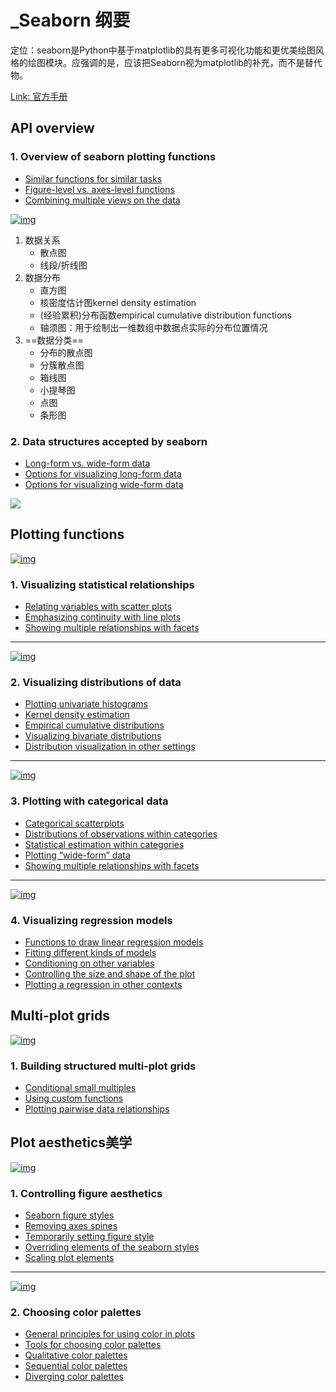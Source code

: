 # _Seaborn 纲要

定位：seaborn是Python中基于matplotlib的具有更多可视化功能和更优美绘图风格的绘图模块。应强调的是，应该把Seaborn视为matplotlib的补充，而不是替代物。

[Link: 官方手册](https://seaborn.pydata.org/tutorial.html)



## API overview

### 1. Overview of seaborn plotting functions

- [Similar functions for similar tasks](https://seaborn.pydata.org/tutorial/function_overview.html#similar-functions-for-similar-tasks)
- [Figure-level vs. axes-level functions](https://seaborn.pydata.org/tutorial/function_overview.html#figure-level-vs-axes-level-functions)
- [Combining multiple views on the data](https://seaborn.pydata.org/tutorial/function_overview.html#combining-multiple-views-on-the-data)

[![img](https://seaborn.pydata.org/_images/function_overview_8_0.png)](https://seaborn.pydata.org/tutorial/function_overview.html)

1. 数据关系
   - 散点图
   - 线段/折线图
2. 数据分布
   - 直方图
   - 核密度估计图kernel density estimation
   - (经验累积)分布函数empirical cumulative distribution functions
   - 轴须图：用于绘制出一维数组中数据点实际的分布位置情况
3. ==数据分类==
   - 分布的散点图
   - 分簇散点图
   - 箱线图
   - 小提琴图
   - 点图
   - 条形图



### 2. Data structures accepted by seaborn

- [Long-form vs. wide-form data](https://seaborn.pydata.org/tutorial/data_structure.html#long-form-vs-wide-form-data)
- [Options for visualizing long-form data](https://seaborn.pydata.org/tutorial/data_structure.html#options-for-visualizing-long-form-data)
- [Options for visualizing wide-form data](https://seaborn.pydata.org/tutorial/data_structure.html#options-for-visualizing-wide-form-data)

[![](https://seaborn.pydata.org/_images/data_structure_19_0.png)](https://seaborn.pydata.org/tutorial/data_structure.html)



## Plotting functions

[![img](https://seaborn.pydata.org/_images/relational_51_0.png)](https://seaborn.pydata.org/tutorial/relational.html)

### 1. Visualizing statistical relationships

- [Relating variables with scatter plots](https://seaborn.pydata.org/tutorial/relational.html#relating-variables-with-scatter-plots)
- [Emphasizing continuity with line plots](https://seaborn.pydata.org/tutorial/relational.html#emphasizing-continuity-with-line-plots)
- [Showing multiple relationships with facets](https://seaborn.pydata.org/tutorial/relational.html#showing-multiple-relationships-with-facets)

------

[![img](https://seaborn.pydata.org/_images/distributions_66_0.png)](https://seaborn.pydata.org/tutorial/distributions.html)

### 2. Visualizing distributions of data

- [Plotting univariate histograms](https://seaborn.pydata.org/tutorial/distributions.html#plotting-univariate-histograms)
- [Kernel density estimation](https://seaborn.pydata.org/tutorial/distributions.html#kernel-density-estimation)
- [Empirical cumulative distributions](https://seaborn.pydata.org/tutorial/distributions.html#empirical-cumulative-distributions)
- [Visualizing bivariate distributions](https://seaborn.pydata.org/tutorial/distributions.html#visualizing-bivariate-distributions)
- [Distribution visualization in other settings](https://seaborn.pydata.org/tutorial/distributions.html#distribution-visualization-in-other-settings)

------

[![img](https://seaborn.pydata.org/_images/categorical_36_0.png)](https://seaborn.pydata.org/tutorial/categorical.html)

### 3. Plotting with categorical data

- [Categorical scatterplots](https://seaborn.pydata.org/tutorial/categorical.html#categorical-scatterplots)
- [Distributions of observations within categories](https://seaborn.pydata.org/tutorial/categorical.html#distributions-of-observations-within-categories)
- [Statistical estimation within categories](https://seaborn.pydata.org/tutorial/categorical.html#statistical-estimation-within-categories)
- [Plotting “wide-form” data](https://seaborn.pydata.org/tutorial/categorical.html#plotting-wide-form-data)
- [Showing multiple relationships with facets](https://seaborn.pydata.org/tutorial/categorical.html#showing-multiple-relationships-with-facets)

------

[![img](https://seaborn.pydata.org/_images/regression_37_0.png)](https://seaborn.pydata.org/tutorial/regression.html)

### 4. Visualizing regression models

- [Functions to draw linear regression models](https://seaborn.pydata.org/tutorial/regression.html#functions-to-draw-linear-regression-models)
- [Fitting different kinds of models](https://seaborn.pydata.org/tutorial/regression.html#fitting-different-kinds-of-models)
- [Conditioning on other variables](https://seaborn.pydata.org/tutorial/regression.html#conditioning-on-other-variables)
- [Controlling the size and shape of the plot](https://seaborn.pydata.org/tutorial/regression.html#controlling-the-size-and-shape-of-the-plot)
- [Plotting a regression in other contexts](https://seaborn.pydata.org/tutorial/regression.html#plotting-a-regression-in-other-contexts)



## Multi-plot grids

[![img](https://seaborn.pydata.org/_images/axis_grids_46_0.png)](https://seaborn.pydata.org/tutorial/axis_grids.html)

### 1. Building structured multi-plot grids

- [Conditional small multiples](https://seaborn.pydata.org/tutorial/axis_grids.html#conditional-small-multiples)
- [Using custom functions](https://seaborn.pydata.org/tutorial/axis_grids.html#using-custom-functions)
- [Plotting pairwise data relationships](https://seaborn.pydata.org/tutorial/axis_grids.html#plotting-pairwise-data-relationships)





## Plot aesthetics美学

[![img](https://seaborn.pydata.org/_images/aesthetics_24_0.png)](https://seaborn.pydata.org/tutorial/aesthetics.html)

### 1. Controlling figure aesthetics

- [Seaborn figure styles](https://seaborn.pydata.org/tutorial/aesthetics.html#seaborn-figure-styles)
- [Removing axes spines](https://seaborn.pydata.org/tutorial/aesthetics.html#removing-axes-spines)
- [Temporarily setting figure style](https://seaborn.pydata.org/tutorial/aesthetics.html#temporarily-setting-figure-style)
- [Overriding elements of the seaborn styles](https://seaborn.pydata.org/tutorial/aesthetics.html#overriding-elements-of-the-seaborn-styles)
- [Scaling plot elements](https://seaborn.pydata.org/tutorial/aesthetics.html#scaling-plot-elements)

------

[![img](https://seaborn.pydata.org/_images/color_palettes_22_0.png)](https://seaborn.pydata.org/tutorial/color_palettes.html)

### 2. Choosing color palettes

- [General principles for using color in plots](https://seaborn.pydata.org/tutorial/color_palettes.html#general-principles-for-using-color-in-plots)
- [Tools for choosing color palettes](https://seaborn.pydata.org/tutorial/color_palettes.html#tools-for-choosing-color-palettes)
- [Qualitative color palettes](https://seaborn.pydata.org/tutorial/color_palettes.html#qualitative-color-palettes)
- [Sequential color palettes](https://seaborn.pydata.org/tutorial/color_palettes.html#sequential-color-palettes)
- [Diverging color palettes](https://seaborn.pydata.org/tutorial/color_palettes.html#diverging-color-palettes)